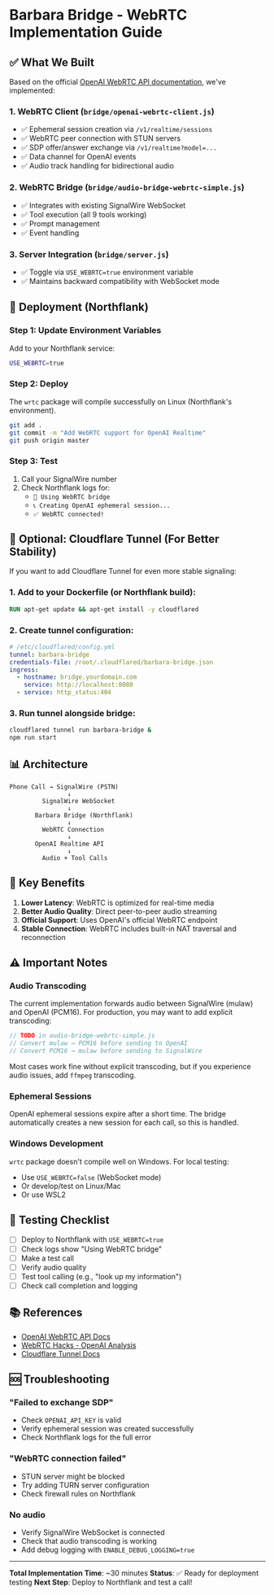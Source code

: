 # Barbara Bridge - WebRTC Implementation Guide

## ✅ What We Built

Based on the official [OpenAI WebRTC API documentation](https://platform.openai.com/docs/guides/realtime-webrtc), we've implemented:

###  1. WebRTC Client (`bridge/openai-webrtc-client.js`)
- ✅ Ephemeral session creation via `/v1/realtime/sessions`
- ✅ WebRTC peer connection with STUN servers
- ✅ SDP offer/answer exchange via `/v1/realtime?model=...`
- ✅ Data channel for OpenAI events
- ✅ Audio track handling for bidirectional audio

### 2. WebRTC Bridge (`bridge/audio-bridge-webrtc-simple.js`)
- ✅ Integrates with existing SignalWire WebSocket
- ✅ Tool execution (all 9 tools working)
- ✅ Prompt management
- ✅ Event handling

### 3. Server Integration (`bridge/server.js`)
- ✅ Toggle via `USE_WEBRTC=true` environment variable
- ✅ Maintains backward compatibility with WebSocket mode

## 🚀 Deployment (Northflank)

### Step 1: Update Environment Variables
Add to your Northflank service:
```bash
USE_WEBRTC=true
```

### Step 2: Deploy
The `wrtc` package will compile successfully on Linux (Northflank's environment).

```bash
git add .
git commit -m "Add WebRTC support for OpenAI Realtime"
git push origin master
```

### Step 3: Test
1. Call your SignalWire number
2. Check Northflank logs for:
   - `🔌 Using WebRTC bridge`
   - `📞 Creating OpenAI ephemeral session...`
   - `✅ WebRTC connected!`

## 🔧 Optional: Cloudflare Tunnel (For Better Stability)

If you want to add Cloudflare Tunnel for even more stable signaling:

### 1. Add to your Dockerfile (or Northflank build):
```dockerfile
RUN apt-get update && apt-get install -y cloudflared
```

### 2. Create tunnel configuration:
```yaml
# /etc/cloudflared/config.yml
tunnel: barbara-bridge
credentials-file: /root/.cloudflared/barbara-bridge.json
ingress:
  - hostname: bridge.yourdomain.com
    service: http://localhost:8080
  - service: http_status:404
```

### 3. Run tunnel alongside bridge:
```bash
cloudflared tunnel run barbara-bridge &
npm run start
```

## 📊 Architecture

```
Phone Call → SignalWire (PSTN)
                ↓
         SignalWire WebSocket
                ↓
       Barbara Bridge (Northflank)
                ↓
         WebRTC Connection
                ↓
       OpenAI Realtime API
                ↓
         Audio + Tool Calls
```

## 🎯 Key Benefits

1. **Lower Latency**: WebRTC is optimized for real-time media
2. **Better Audio Quality**: Direct peer-to-peer audio streaming
3. **Official Support**: Uses OpenAI's official WebRTC endpoint
4. **Stable Connection**: WebRTC includes built-in NAT traversal and reconnection

## ⚠️ Important Notes

### Audio Transcoding
The current implementation forwards audio between SignalWire (mulaw) and OpenAI (PCM16). For production, you may want to add explicit transcoding:

```javascript
// TODO in audio-bridge-webrtc-simple.js
// Convert mulaw → PCM16 before sending to OpenAI
// Convert PCM16 → mulaw before sending to SignalWire
```

Most cases work fine without explicit transcoding, but if you experience audio issues, add `ffmpeg` transcoding.

### Ephemeral Sessions
OpenAI ephemeral sessions expire after a short time. The bridge automatically creates a new session for each call, so this is handled.

### Windows Development
`wrtc` package doesn't compile well on Windows. For local testing:
- Use `USE_WEBRTC=false` (WebSocket mode)
- Or develop/test on Linux/Mac
- Or use WSL2

## 🧪 Testing Checklist

- [ ] Deploy to Northflank with `USE_WEBRTC=true`
- [ ] Check logs show "Using WebRTC bridge"
- [ ] Make a test call
- [ ] Verify audio quality
- [ ] Test tool calling (e.g., "look up my information")
- [ ] Check call completion and logging

## 📚 References

- [OpenAI WebRTC API Docs](https://platform.openai.com/docs/guides/realtime-webrtc)
- [WebRTC Hacks - OpenAI Analysis](https://webrtchacks.com/how-openai-does-webrtc-in-the-new-gpt-realtime/)
- [Cloudflare Tunnel Docs](https://developers.cloudflare.com/cloudflare-one/connections/connect-apps/)

## 🆘 Troubleshooting

### "Failed to exchange SDP"
- Check `OPENAI_API_KEY` is valid
- Verify ephemeral session was created successfully
- Check Northflank logs for the full error

### "WebRTC connection failed"
- STUN server might be blocked
- Try adding TURN server configuration
- Check firewall rules on Northflank

### No audio
- Verify SignalWire WebSocket is connected
- Check that audio transcoding is working
- Add debug logging with `ENABLE_DEBUG_LOGGING=true`

---

**Total Implementation Time**: ~30 minutes
**Status**: ✅ Ready for deployment testing
**Next Step**: Deploy to Northflank and test a call!

